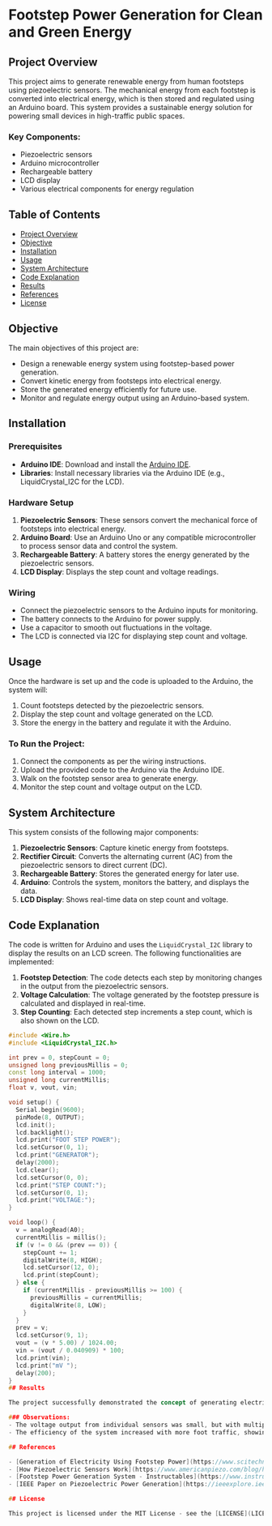 # Footstep Power Generation for Clean and Green Energy

## Project Overview

This project aims to generate renewable energy from human footsteps using piezoelectric sensors. The mechanical energy from each footstep is converted into electrical energy, which is then stored and regulated using an Arduino board. This system provides a sustainable energy solution for powering small devices in high-traffic public spaces.

### Key Components:
- Piezoelectric sensors
- Arduino microcontroller
- Rechargeable battery
- LCD display
- Various electrical components for energy regulation

## Table of Contents

- [Project Overview](#project-overview)
- [Objective](#objective)
- [Installation](#installation)
- [Usage](#usage)
- [System Architecture](#system-architecture)
- [Code Explanation](#code-explanation)
- [Results](#results)
- [References](#references)
- [License](#license)

## Objective

The main objectives of this project are:
- Design a renewable energy system using footstep-based power generation.
- Convert kinetic energy from footsteps into electrical energy.
- Store the generated energy efficiently for future use.
- Monitor and regulate energy output using an Arduino-based system.

## Installation

### Prerequisites

- **Arduino IDE**: Download and install the [Arduino IDE](https://www.arduino.cc/en/software).
- **Libraries**: Install necessary libraries via the Arduino IDE (e.g., LiquidCrystal_I2C for the LCD).

### Hardware Setup

1. **Piezoelectric Sensors**: These sensors convert the mechanical force of footsteps into electrical energy.
2. **Arduino Board**: Use an Arduino Uno or any compatible microcontroller to process sensor data and control the system.
3. **Rechargeable Battery**: A battery stores the energy generated by the piezoelectric sensors.
4. **LCD Display**: Displays the step count and voltage readings.

### Wiring

- Connect the piezoelectric sensors to the Arduino inputs for monitoring.
- The battery connects to the Arduino for power supply.
- Use a capacitor to smooth out fluctuations in the voltage.
- The LCD is connected via I2C for displaying step count and voltage.

## Usage

Once the hardware is set up and the code is uploaded to the Arduino, the system will:
1. Count footsteps detected by the piezoelectric sensors.
2. Display the step count and voltage generated on the LCD.
3. Store the energy in the battery and regulate it with the Arduino.

### To Run the Project:
1. Connect the components as per the wiring instructions.
2. Upload the provided code to the Arduino via the Arduino IDE.
3. Walk on the footstep sensor area to generate energy.
4. Monitor the step count and voltage output on the LCD.

## System Architecture

This system consists of the following major components:

1. **Piezoelectric Sensors**: Capture kinetic energy from footsteps.
2. **Rectifier Circuit**: Converts the alternating current (AC) from the piezoelectric sensors to direct current (DC).
3. **Rechargeable Battery**: Stores the generated energy for later use.
4. **Arduino**: Controls the system, monitors the battery, and displays the data.
5. **LCD Display**: Shows real-time data on step count and voltage.

## Code Explanation

The code is written for Arduino and uses the `LiquidCrystal_I2C` library to display the results on an LCD screen. The following functionalities are implemented:

1. **Footstep Detection**: The code detects each step by monitoring changes in the output from the piezoelectric sensors.
2. **Voltage Calculation**: The voltage generated by the footstep pressure is calculated and displayed in real-time.
3. **Step Counting**: Each detected step increments a step count, which is also shown on the LCD.

```cpp
#include <Wire.h>
#include <LiquidCrystal_I2C.h>

int prev = 0, stepCount = 0;
unsigned long previousMillis = 0;
const long interval = 1000;  
unsigned long currentMillis;
float v, vout, vin;

void setup() {
  Serial.begin(9600);
  pinMode(8, OUTPUT);
  lcd.init();
  lcd.backlight();
  lcd.print("FOOT STEP POWER");
  lcd.setCursor(0, 1);
  lcd.print("GENERATOR");
  delay(2000);
  lcd.clear();
  lcd.setCursor(0, 0);
  lcd.print("STEP COUNT:");
  lcd.setCursor(0, 1);
  lcd.print("VOLTAGE:");
}

void loop() {
  v = analogRead(A0);
  currentMillis = millis();  
  if (v != 0 && (prev == 0)) {
    stepCount += 1;
    digitalWrite(8, HIGH);
    lcd.setCursor(12, 0);
    lcd.print(stepCount);
  } else {
    if (currentMillis - previousMillis >= 100) {
      previousMillis = currentMillis;
      digitalWrite(8, LOW);
    }
  }
  prev = v;
  lcd.setCursor(9, 1);
  vout = (v * 5.00) / 1024.00;
  vin = (vout / 0.040909) * 100;
  lcd.print(vin);
  lcd.print("mV ");
  delay(200);
}
## Results

The project successfully demonstrated the concept of generating electricity from footsteps using piezoelectric sensors. Each step generates a small voltage, and the system efficiently stores the energy in a rechargeable battery. The step count and voltage are displayed on the LCD in real-time.

### Observations:
- The voltage output from individual sensors was small, but with multiple sensors, the system generated enough energy to power small devices.
- The efficiency of the system increased with more foot traffic, showing the potential of this energy harvesting method in urban areas.

## References

- [Generation of Electricity Using Footstep Power](https://www.scitechnol.com/peer-review/generation-of-electricity-using-footstep-power-z0Uo.php?article_id=19806)
- [How Piezoelectric Sensors Work](https://www.americanpiezo.com/blog/how-piezoelectric-sensors-work/#:~:text=A%20piezoelectric%20sensor%20sends%20a,that%20enables%20a%20signal%20output.)
- [Footstep Power Generation System - Instructables](https://www.instructables.com/ADVANCED-FOOTSTEP-POWER-GENERATION-SYSTEM/)
- [IEEE Paper on Piezoelectric Power Generation](https://ieeexplore.ieee.org/document/8275890)

## License

This project is licensed under the MIT License - see the [LICENSE](LICENSE) file for details.

